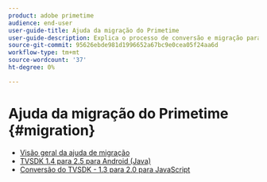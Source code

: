 ```yaml
---
product: adobe primetime
audience: end-user
user-guide-title: Ajuda da migração do Primetime
user-guide-description: Explica o processo de conversão e migração para migrar do Primetime TVSDK Suite existente para a próxima geração.
source-git-commit: 95626ebde981d1996652a67bc9e0cea05f24aa6d
workflow-type: tm+mt
source-wordcount: '37'
ht-degree: 0%

---
```



# Ajuda da migração do Primetime {#migration}

+ [Visão geral da ajuda de migração](home.md)
+ [TVSDK 1.4 para 2.5 para Android (Java)](tvsdk-14-25-android.md)
+ [Conversão do TVSDK - 1.3 para 2.0 para JavaScript](tvsdk-13-to-20-for-javascript.md)
